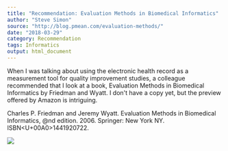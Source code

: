 ```yaml
---
title: "Recommendation: Evaluation Methods in Biomedical Informatics"
author: "Steve Simon"
source: "http://blog.pmean.com/evaluation-methods/"
date: "2018-03-29"
category: Recommendation
tags: Informatics
output: html_document
---
```


When I was talking about using the electronic health record as a
measurement tool for quality improvement studies, a colleague
recommended that I look at a book, Evaluation Methods in Biomedical
Informatics by Friedman and Wyatt. I don't have a copy yet, but the
preview offered by Amazon is intriguing.

<!---More--->

Charles P. Friedman and Jeremy Wyatt. Evaluation Methods in Biomedical
Informatics, \@nd edition. 2006. Springer: New York NY. ISBN<U+00A0>1441920722.

![](http://www.pmean.com/images/evaluation-methods01.png)




